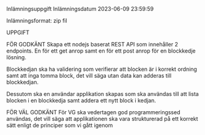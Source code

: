 
Inlämningsuppgift
Inlämningsdatum 2023-06-09 23:59:59

Inlämningsformat: zip fil

UPPGIFT

FÖR GODKÄNT
Skapa ett nodejs baserat REST API som innehåller 2 endpoints.
En för ett get anrop samt en för ett post anrop för en blockkedje lösning.

Blockkedjan ska ha validering som verifierar att blocken är i korrekt ordning samt att inga tomma block, det vill säga utan data kan adderas till blockkedjan. 

Dessutom ska en användar applikation skapas som ska användas till att lista blocken i en blockkedja samt addera ett nytt block i kedjan.

FÖR VÄL GODKÄNT
För VG ska vedertagen god programmeringssed användas, det vill säga att applikationen ska vara strukturerad på ett korrekt sätt enligt de principer som vi gått igenom







